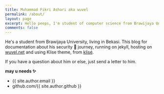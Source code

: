 ```yaml
---
title: Muhammad Fikri Ashari aka wuvel
permalink: /about/
layout: page
excerpt: Hello peeps, I'm student of computer science from Brawijaya University, living in BEkasi. This blog for documentation about my security journey, running on jekyll, hosting on netlify and using the Klisi theme.
comments: false
---
```


He's a student from Brawijaya University, living in Bekasi. This blog for documentation about his security 🎒 journey, running on jekyll, hosting on [wuvel.net](https://wuvel.net) and using Klise theme, from <a href="https://github.com/piharpi/jekyll-klise" target="_blank" rel="noopener">klisé</a>.

If you have a question about him or else, just send a letter to him.

**may u needs ✨**

- {{ site.author.email }}
- github.com/{{ site.author.github }}
